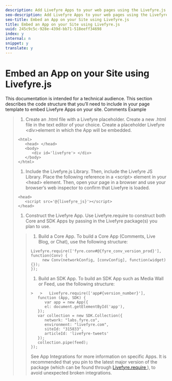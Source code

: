 ```yaml
---
description: Add Livefyre Apps to your web pages using the Livefyre.js embed code structure.
seo-description: Add Livefyre Apps to your web pages using the Livefyre.js embed code structure.
seo-title: Embed an App on your Site using Livefyre.js
title: Embed an App on your Site using Livefyre.js
uuid: 245c9c5c-928e-439d-bb71-518eeff34698
index: y
internal: n
snippet: y
translate: y
---
```


# Embed an App on your Site using Livefyre.js

This documentation is intended for a technical audience. This section describes the code structure that you’ll need to include in your page template to embed Livefyre Apps on your site.
Comments Example 
>1. Create an .html file with a Livefyre placeholder.
>   Create a new .html file in the text editor of your choice. Create a placeholder Livefyre &lt;div&gt;element in which the App will be embedded.
>
>   ```
>   <html> 
>      <head> </head> 
>      <body> 
>         <div id='livefyre'> </div> 
>      </body> 
>   </html>
>   ```
>
>1. Include the Livefyre.js Library.
>   Then, include the Livefyre JS Library. Place the following reference in a &lt;script&gt; element in your &lt;head&gt; element. Then, open your page in a browser and use your browser’s web inspector to confirm that Livefyre is loaded.
>
>   ```
>   <head> 
>      <script src='@{livefyre_js}'></script> 
>   </head> 
>   
>   ```
>
>1. Construct the Livefyre App.
>   Use Livefyre.require to construct both Core and SDK Apps by passing in the Livefyre package(s) you plan to use.
>
>   >1. Build a Core App.
>   >   To build a Core App (Comments, Live Blog, or Chat), use the following structure:
>   >
>   >   ```
>   >   Livefyre.require(['fyre.conv#@{fyre_conv_version_prod}'], function(Conv) { 
>   >        new Conv(networkConfig, [convConfig], function(widget) {});  
>   >   });  
>   >   
>   >   ```
>   >
>   >1. Build an SDK App.
>   >   To build an SDK App such as Media Wall or Feed, use the following structure:
>   >
>   >   ```
>   >   >   >   Livefyre.require(['app#{version_number}'], 
>   >      function (App, SDK) { 
>   >         var app = new App({ 
>   >         el: document.getElementById('app'), 
>   >      }); 
>   >      var collection = new SDK.Collection({ 
>   >         network: "labs.fyre.co", 
>   >         environment: "livefyre.com", 
>   >         siteId: "315833", 
>   >         articleId: 'livefyre-tweets' 
>   >      }); 
>   >      collection.pipe(feed); 
>   >   }); 
>   >   
>   >   ```
>   >   See App Integrations for more information on specific Apps. It is recommended that you pin to the latest major version of the package (which can be found through [ Livefyre.require ](https://cdn.livefyre.com/packages.html)), to avoid unexpected broken integrations.
>   >
